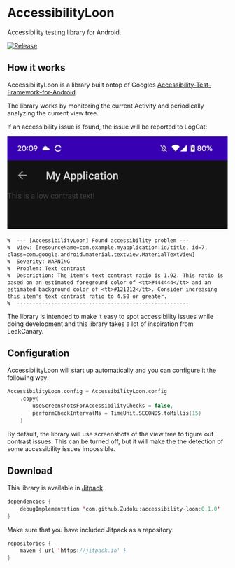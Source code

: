 AccessibilityLoon
========

Accessibility testing library for Android.

[![Release](https://jitpack.io/v/Zudoku/accessibility-loon.svg)](https://jitpack.io/#Zudoku/accessibility-loon)

How it works
--------

AccessibilityLoon is a library built ontop of Googles [Accessibility-Test-Framework-for-Android](https://github.com/google/Accessibility-Test-Framework-for-Android).

The library works by monitoring the current Activity and periodically analyzing the current view tree.

If an accessibility issue is found, the issue will be reported to LogCat:


<img src="docs/image1.jpg" alt="Reference" width="512">

```
W  --- [AccessibilityLoon] Found accessibility problem ---
W  View: [resourceName=com.example.myapplication:id/title, id=7, class=com.google.android.material.textview.MaterialTextView]
W  Severity: WARNING
W  Problem: Text contrast
W  Description: The item's text contrast ratio is 1.92. This ratio is based on an estimated foreground color of <tt>#444444</tt> and an estimated background color of <tt>#121212</tt>. Consider increasing this item's text contrast ratio to 4.50 or greater.
W  -------------------------------------------------------
```

The library is intended to make it easy to spot accessibility issues while doing development and this library takes a lot of inspiration from LeakCanary.


Configuration
--------

AccessibilityLoon will start up automatically and you can configure it the following way:

```kotlin
AccessibilityLoon.config = AccessibilityLoon.config
    .copy(
        useScreenshotsForAccessibilityChecks = false,
        performCheckIntervalMs = TimeUnit.SECONDS.toMillis(15)
    )
```

By default, the library will use screenshots of the view tree to figure out contrast issues. This can be turned off, but it will make the the detection of some accessibility issues impossible.

Download
--------

This library is available in [Jitpack](https://jitpack.io/#Zudoku/accessibility-loon).


```kotlin
dependencies {
    debugImplementation 'com.github.Zudoku:accessibility-loon:0.1.0'
}
```

Make sure that you have included Jitpack as a repository:

```kotlin
repositories {
    maven { url 'https://jitpack.io' }
}
```

